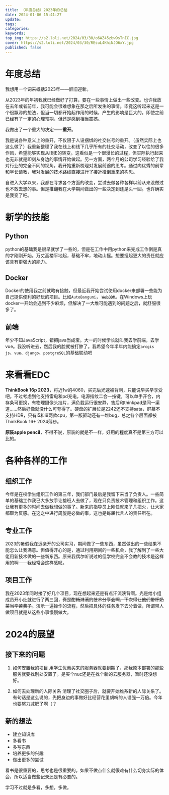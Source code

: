 ```yaml
---
title: （年度总结）2023年的总结
date: 2024-01-06 15:41:27
update:
tags:
categories:
keywords:
top_img: https://s2.loli.net/2024/03/30/o6AZ45zbw9sTnIC.jpg
cover: https://s2.loli.net/2024/03/30/REsuL4KhiNJO6xY.jpg
published: false
---
```

# 年度总结

我想用一个词来概括2023年——辞旧迎新。

从2023年的年初我就已经做好了打算，要在一些事情上做出一些改变。也许我放在去年或者前年，我可能会很难想象在那之后所发生的事情。毕竟这听起来这是一个很飘渺的想法，但当一切都开始起作用的时候，产生的影响是巨大的。即使之前已经有了一定的心理预期，但还是感到相当震撼。

我做出了一个重大的决定——**重开**。

我是说各种意义上的重开，不仅限于人设捆绑的社交帐号的重开。（虽然实际上也这么做了）我重新整理了我在线上和线下几乎所有的社交活动，改变了以往的很多作风，希望能够实现从I到E的转变。这看似是一个很漫长的过程，但实际执行起来也无非就是即刻从身边的事情开始做起。另一方面，两个月的公司学习经验给了我对行业的完全不同的视角，我开始重新梳理对发展前途的思考。通过向优秀的前辈和学长请教，我对发展的技术路线直接进行了接近推倒重来的构思。

自进入大学以来，我都在寻求各个方面的改变，尝试去做各种各样以前从来没做过也不敢去想的事。但是推翻我在大学期间做出的一些决定到还是头一回。也许确实是我变了吧。

# 新学的技能

## Python

python的基础我是很早就学了一些的，但是在工作中用python来完成工作倒是真的才刚刚开始。万丈高楼平地起，基础不牢，地动山摇。想要担起更大的责任就应该具有更强大的能力。

## Docker

Docker的使用我之前就略有接触，但最近我开始尝试使用docker来部署一些能为自己提供便利的好玩的项目。比如`AutoBangumi`， ~~`WebODM`~~。在Windows上玩docker一开始会遇到不少麻烦，但解决了一大堆可能遇到的问题之后，就舒服很多了。

## 前端

年少不知JavaScript，错把java当成宝。大一的时候学长就叫我去学前端，去学vue。我没听进去，然后我的脸就被打肿了。我希望今年半年内能搞定`arcgis js`、`vue`、`django`、`postgreSQL`的基础联动吧

# 来看看EDC

**ThinkBook 16p 2023**，将近1w的4060，买完后光速被背刺，只能说早买早享受吧。不过考虑到他支持雷电和pd充电，电源指纹二合一按键，可以单手开合，内存条可更换，有物理摄像头挡片，满负载运行很安静，售后和thinkpad是同一渠道……然后好像就没什么可夸得了。硬盘的扩展位是2242还不支持sata，屏幕不支持HDR，只有i5和i9两款cpu，第一版驱动还有一堆bug，总之各个层面都被ThinkBook 16+ 2024薄纱。

**原装apple pencil**，不得不说，原装的就是不一样，好用的程度真不是第三方可以比的。


# 各种各样的工作
## 组织工作
今年是在校学生组织工作的第三年，我们部门最后是我留下来当了负责人。一些简单的基础工作我已大多放手让接班人去做了，现在只负责技术管理和组织工作。这让我有更多的时间去做我想做的事了。新来的指导员上刚任就来了几把火，让大家都颇为反感。在这之中进行周旋是必做的事，这也是每届代言人的责任所在。

## 专业工作
2023的暑假我在远亲开的公司实习，期间做了一些东西，虽然做出的一些结果不能怎么让我满意。但值得开心的是，通过利用期间的一些机会，我了解到了一些大佬用新技术做的一些新东西。原来我偶尔听说过的但学校完全不会教的技术是这样用的啊——我经常会这样感叹。

## 项目工作
我在2023年同时接了好几个项目，现在想起来还是有点汗流浃背啊。光是给小组成员开小灶就进行了两三回，~~真是酣畅淋漓的技术分享会啊，下次得让他们带杯奶茶当辛苦费了~~。演示一遍操作的流程，然后把具体的任务发下去分着做，所谓带人做项目就是从这些小事慢慢做大。

# 2024的展望

## 接下来的问题

1. 如何安置我的项目
用学生优惠买来的服务器就要到期了，那我原本部署的那些服务就要找别处安置了。是买个nuc还是在找个新的云服务器，暂时还没想好。

2. 如何去处理新的人际关系
清理了社交圈子后，就要开始维系新的人际关系了。有句话是这么说的，先把身边的事做好比经营花里胡哨的人设强一万倍。今年也要努力减肥了啊（？

## 新的想法

- 建立知识库
- 多看书
- 多写东西
- 培养更多的兴趣
- 做出更多的尝试

看书是很重要的，思考也是很重要的。如果不做点什么就很难有什么切身实际的体会，所以适当做些记录还是有必要的。

学习不过就是多看，多想，多做。